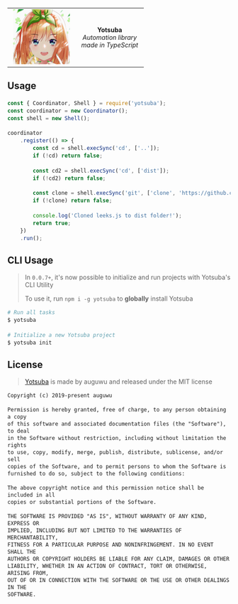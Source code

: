 <table style="width: 100%; border-style: none;"><tr>
<td style="width: 140px; text-align: center;"><img width="128px" src="./assets/Yotsuba.jpg" alt="Yotsuba">
</td>
<td style="width: 140px; text-align: center;">
<strong>Yotsuba</strong><br/>
<i>Automation library made in TypeScript</i>
</td>
</tr></table>

## Usage

```js
const { Coordinator, Shell } = require('yotsuba');
const coordinator = new Coordinator();
const shell = new Shell();

coordinator
    .register(() => {
        const cd = shell.execSync('cd', ['..']);
        if (!cd) return false;
        
        const cd2 = shell.execSync('cd', ['dist']);
        if (!cd2) return false;
        
        const clone = shell.execSync('git', ['clone', 'https://github.com/ohlookitsderpy/leeks.js', 'leeks']);
        if (!clone) return false;

        console.log('Cloned leeks.js to dist folder!');
        return true;
    })
    .run();
```

## CLI Usage
> In `0.0.7+`, it's now possible to initialize and run projects with Yotsuba's CLI Utility
>
> To use it, run `npm i -g yotsuba` to **globally** install Yotsuba

```sh
# Run all tasks
$ yotsuba

# Initialize a new Yotsuba project
$ yotsuba init
```

## License

> [Yotsuba](https://github.com/auguwu/yotsuba) is made by auguwu and released under the MIT license

```
Copyright (c) 2019-present auguwu

Permission is hereby granted, free of charge, to any person obtaining a copy
of this software and associated documentation files (the "Software"), to deal
in the Software without restriction, including without limitation the rights
to use, copy, modify, merge, publish, distribute, sublicense, and/or sell
copies of the Software, and to permit persons to whom the Software is
furnished to do so, subject to the following conditions:

The above copyright notice and this permission notice shall be included in all
copies or substantial portions of the Software.

THE SOFTWARE IS PROVIDED "AS IS", WITHOUT WARRANTY OF ANY KIND, EXPRESS OR
IMPLIED, INCLUDING BUT NOT LIMITED TO THE WARRANTIES OF MERCHANTABILITY,
FITNESS FOR A PARTICULAR PURPOSE AND NONINFRINGEMENT. IN NO EVENT SHALL THE
AUTHORS OR COPYRIGHT HOLDERS BE LIABLE FOR ANY CLAIM, DAMAGES OR OTHER
LIABILITY, WHETHER IN AN ACTION OF CONTRACT, TORT OR OTHERWISE, ARISING FROM,
OUT OF OR IN CONNECTION WITH THE SOFTWARE OR THE USE OR OTHER DEALINGS IN THE
SOFTWARE.
```
